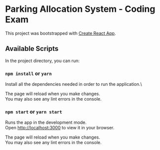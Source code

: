 # Parking Allocation System - Coding Exam

This project was bootstrapped with [Create React App](https://github.com/facebook/create-react-app).

## Available Scripts

In the project directory, you can run:

### `npm install` or `yarn`

Install all the dependencies needed in order to run the application.\

The page will reload when you make changes.\
You may also see any lint errors in the console.

### `npm start` or `yarn start`

Runs the app in the development mode.\
Open [http://localhost:3000](http://localhost:3000) to view it in your browser.

The page will reload when you make changes.\
You may also see any lint errors in the console.

